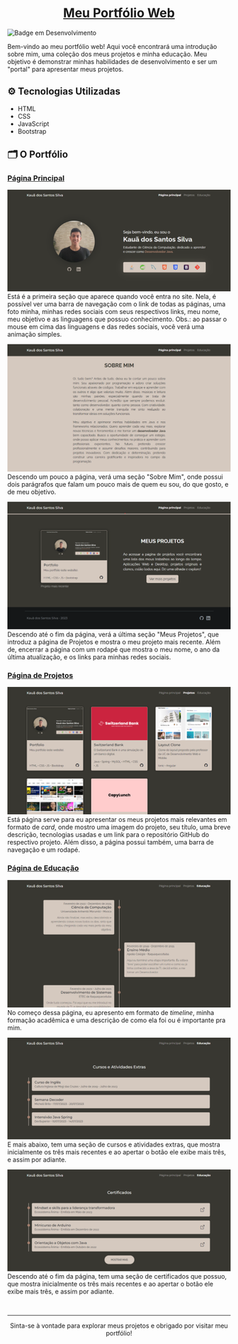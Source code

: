 <h1 align="center"><a href="https://kauassilva.github.io/Portfolio/" target="_blank">Meu Portfólio Web</a></h1>

![Badge em Desenvolvimento](http://img.shields.io/static/v1?label=STATUS&message=CONCLUÍDO&color=GREEN&style=for-the-badge)

Bem-vindo ao meu portfólio web! Aqui você encontrará uma introdução sobre mim, uma coleção dos meus projetos e minha educação. Meu objetivo é demonstrar minhas habilidades de desenvolvimento e ser um "portal" para apresentar meus projetos.


## ⚙️ Tecnologias Utilizadas
* HTML
* CSS
* JavaScript
* Bootstrap


## 🗂️ O Portfólio

### [Página Principal](https://kauassilva.github.io/Portfolio/)

![](assets/images/readme/home-page-1.png)
Está é a primeira seção que aparece quando você entra no site. Nela, é possível ver uma barra de navegação com o link de todas as páginas, uma foto minha, minhas redes sociais com seus respectivos links, meu nome, meu objetivo e as linguagens que possuo conhecimento.
Obs.: ao passar o mouse em cima das linguagens e das redes sociais, você verá uma animação simples.


![](assets/images/readme/home-page-2.png)
Descendo um pouco a página, verá uma seção "Sobre Mim", onde possui dois parágrafos que falam um pouco mais de quem eu sou, do que gosto, e de meu objetivo.


![](assets/images/readme/home-page-3.png)
Descendo até o fim da página, verá a última seção "Meus Projetos", que introduz a página de Projetos e mostra o meu projeto mais recente. Além de, encerrar a página com um rodapé que mostra o meu nome, o ano da última atualização, e os links para minhas redes sociais.

### [Página de Projetos](https://kauassilva.github.io/Portfolio/pages/project.html)

![](assets/images/readme/projects-page.png)
Está página serve para eu apresentar os meus projetos mais relevantes em formato de <em>card</em>, onde mostro uma imagem do projeto, seu título, uma breve descrição, tecnologias usadas e um link para o repositório GitHub do respectivo projeto. Além disso, a página possui também, uma barra de navegação e um rodapé.

### [Página de Educação](https://kauassilva.github.io/Portfolio/pages/education.html)

![](assets/images/readme/education-page-1.png)
No começo dessa página, eu apresento em formato de <em>timeline</em>, minha formação acadêmica e uma descrição de como ela foi ou é importante pra mim.


![](assets/images/readme/education-page-2.png)
E mais abaixo, tem uma seção de cursos e atividades extras, que mostra inicialmente os três mais recentes e ao apertar o botão ele exibe mais três, e assim por adiante.


![](assets/images/readme/education-page-3.png)
Descendo até o fim da página, tem uma seção de certificados que possuo, que mostra inicialmente os três mais recentes e ao apertar o botão ele exibe mais três, e assim por adiante.

<br>
<hr>
<p align="center">Sinta-se à vontade para explorar meus projetos e obrigado por visitar meu portfólio!</p>
